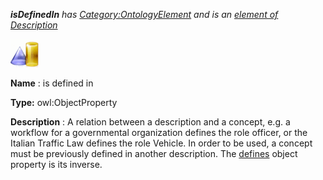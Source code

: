 ___isDefinedIn__ 
 has
 [Category:OntologyElement](../../Category/OntologyElement "Category:OntologyElement") 
 and is an
 [element of](../../Property/ElementOf "Property:ElementOf") 
[Description](../../Submissions/Description "Submissions:Description")_




  





[![ObjectProperty](../public/images/thumb/c/c3/ObjectProperty.gif/45px-ObjectProperty.gif)](../../Image/ObjectProperty.gif "ObjectProperty")


__Name__ 
 : is defined in
 



__Type:__ 
 owl:ObjectProperty
 



__Description__ 
 : A relation between a description and a concept, e.g. a workflow for a governmental
organization defines the role officer, or the Italian Traffic Law defines the role Vehicle. In order to be
used, a concept must be previously defined in another description. The
 [defines](../../Submissions/Description/defines "Submissions:Description/defines") 
 object property is its inverse.